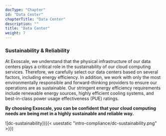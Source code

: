 ```yaml
---
docType: "Chapter"
id: "Data Center"
chapterTitle: "Data Center"
description: ""
title: "Data Center"
weight: 7
---
```


### **Sustainability & Reliability**

At Exoscale, we understand that the physical infrastructure of our data centers plays a critical role in the sustainability of our cloud computing services. Therefore, we carefully select our data centers based on several factors, including energy efficiency. In addition, we work with only the most environmentally responsible and forward-thinking providers to ensure our operations are as sustainable. Our stringent energy efficiency requirements include renewable energy sources, highly efficient cooling systems, and best-in-class power usage effectiveness (PUE) ratings. 

**By choosing Exoscale, you can be confident that your cloud computing needs are being met in a highly sustainable and reliable way.**

![dc-sustainability]({{< usestatic "intro-compliance/dc-sustainability.png" >}})


